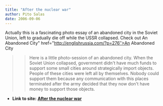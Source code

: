 ```yaml
---
title: "After the nuclear war"
author: Pito Salas
date: 2006-09-06
---
```


Actually this is a fascinating photo essay of an abandoned city in the Soviet
Union, left to gradually die off while the USSR collapsed. Check out  An
Abandoned City" href="http://englishrussia.com/?p=276″>An Abandoned City

>

>> Here is a little photo-session of an abandoned city. When the Soviet Union
collapsed, government didn't have much funds to support some small cities
around strategically import objects. People of these cities were left all by
themselves. Nobody could support them because any communication with this
places terminated after the army decided that they now don't have money to
support those objects.


* **Link to site:** **[After the nuclear war](None)**
